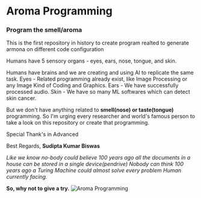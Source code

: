 # Aroma Programming

### Program the smell/aroma
This is the first repository in history to create program realted to generate armona on different code configuration

Humans have 5 sensory organs - eyes, ears, nose, tongue, and skin.

Humans have brains and we are creating and using AI to replicate the same task.
Eyes - Related programming already exist, like Image Processing or any Image Kind of Coding and Graphics.
Ears - We have successfully processed audio.
Skin - We have so many ML softwares which can detect skin cancer.

But we don't have anything related to **smell(nose) or taste(tongue)** programming.
So I'm urging every researcher and world's famous person to take a look on this repository or create that programming.

Special Thank's in Advanced

Best Regards,
**Sudipta Kumar Biswas**

*Like we know no-body could believe 100 years ago all the documents in a house can be stored in a single device(pendrive)*
*Nobody can think 100 years ago a Turing Machine could almost solve every problem Human currently facing.*

**So, why not to give a try.**
![Aroma Programming](https://images.unsplash.com/photo-1508090228729-c062eefc9bef?q=80&w=1000&auto=format&fit=crop&ixlib=rb-4.0.3&ixid=M3wxMjA3fDB8MHxzZWFyY2h8M3x8c21lbGx8ZW58MHx8MHx8fDA%3D)
